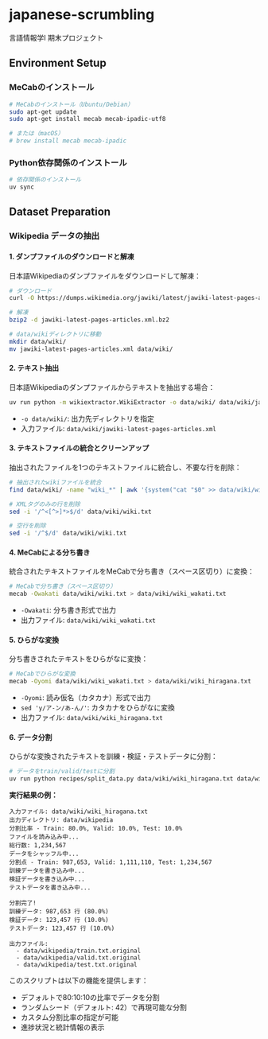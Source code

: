 # japanese-scrumbling
言語情報学Ⅰ 期末プロジェクト


## Environment Setup

### MeCabのインストール

```bash
# MeCabのインストール（Ubuntu/Debian）
sudo apt-get update
sudo apt-get install mecab mecab-ipadic-utf8

# または（macOS）
# brew install mecab mecab-ipadic
```

### Python依存関係のインストール

```bash
# 依存関係のインストール
uv sync
```

## Dataset Preparation

### Wikipedia データの抽出

#### 1. ダンプファイルのダウンロードと解凍

日本語Wikipediaのダンプファイルをダウンロードして解凍：

```bash
# ダウンロード
curl -O https://dumps.wikimedia.org/jawiki/latest/jawiki-latest-pages-articles.xml.bz2

# 解凍
bzip2 -d jawiki-latest-pages-articles.xml.bz2

# data/wikiディレクトリに移動
mkdir data/wiki/
mv jawiki-latest-pages-articles.xml data/wiki/
```

#### 2. テキスト抽出

日本語Wikipediaのダンプファイルからテキストを抽出する場合：

```bash
uv run python -m wikiextractor.WikiExtractor -o data/wiki/ data/wiki/jawiki-latest-pages-articles.xml
```

- `-o data/wiki/`: 出力先ディレクトリを指定
- 入力ファイル: `data/wiki/jawiki-latest-pages-articles.xml`

#### 3. テキストファイルの統合とクリーンアップ

抽出されたファイルを1つのテキストファイルに統合し、不要な行を削除：

```bash
# 抽出されたwikiファイルを統合
find data/wiki/ -name "wiki_*" | awk '{system("cat "$0" >> data/wiki/wiki.txt")}'

# XMLタグのみの行を削除
sed -i '/^<[^>]*>$/d' data/wiki/wiki.txt

# 空行を削除
sed -i '/^$/d' data/wiki/wiki.txt
```

#### 4. MeCabによる分ち書き

統合されたテキストファイルをMeCabで分ち書き（スペース区切り）に変換：

```bash
# MeCabで分ち書き（スペース区切り）
mecab -Owakati data/wiki/wiki.txt > data/wiki/wiki_wakati.txt
```

- `-Owakati`: 分ち書き形式で出力
- 出力ファイル: `data/wiki/wiki_wakati.txt`

#### 5. ひらがな変換

分ち書きされたテキストをひらがなに変換：

```bash
# MeCabでひらがな変換
mecab -Oyomi data/wiki/wiki_wakati.txt > data/wiki/wiki_hiragana.txt
```

- `-Oyomi`: 読み仮名（カタカナ）形式で出力
- `sed 'y/ア-ン/あ-ん/'`: カタカナをひらがなに変換
- 出力ファイル: `data/wiki/wiki_hiragana.txt`

#### 6. データ分割

ひらがな変換されたテキストを訓練・検証・テストデータに分割：

```bash
# データをtrain/valid/testに分割
uv run python recipes/split_data.py data/wiki/wiki_hiragana.txt data/wikipedia
```

**実行結果の例：**
```
入力ファイル: data/wiki/wiki_hiragana.txt
出力ディレクトリ: data/wikipedia
分割比率 - Train: 80.0%, Valid: 10.0%, Test: 10.0%
ファイルを読み込み中...
総行数: 1,234,567
データをシャッフル中...
分割点 - Train: 987,653, Valid: 1,111,110, Test: 1,234,567
訓練データを書き込み中...
検証データを書き込み中...
テストデータを書き込み中...

分割完了!
訓練データ: 987,653 行 (80.0%)
検証データ: 123,457 行 (10.0%)
テストデータ: 123,457 行 (10.0%)

出力ファイル:
  - data/wikipedia/train.txt.original
  - data/wikipedia/valid.txt.original
  - data/wikipedia/test.txt.original
```

このスクリプトは以下の機能を提供します：
- デフォルトで80:10:10の比率でデータを分割
- ランダムシード（デフォルト: 42）で再現可能な分割
- カスタム分割比率の指定が可能
- 進捗状況と統計情報の表示
